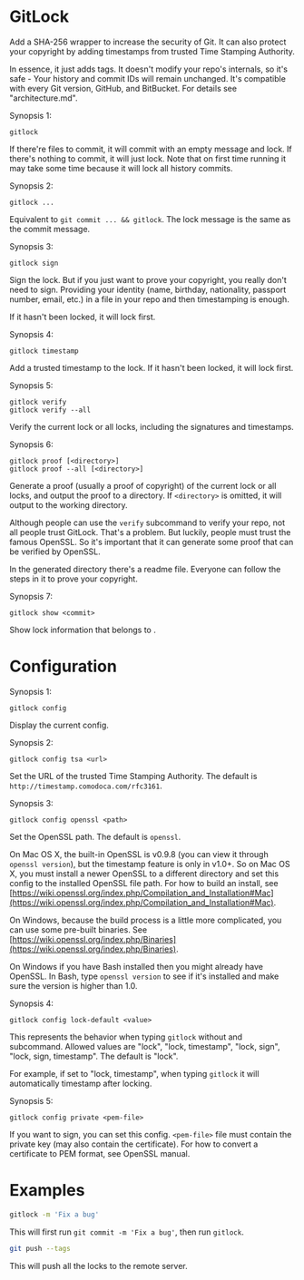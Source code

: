 GitLock
=======

Add a SHA-256 wrapper to increase the security of Git. It can also protect your copyright by adding timestamps from trusted Time Stamping Authority.

In essence, it just adds tags. It doesn't modify your repo's internals, so it's safe - Your history and commit IDs will remain unchanged. It's compatible with every Git version, GitHub, and BitBucket. For details see "architecture.md".

Synopsis 1:

```
gitlock
```

If there're files to commit, it will commit with an empty message and lock. If there's nothing to commit, it will just lock. Note that on first time running it may take some time because it will lock all history commits.

Synopsis 2:

```
gitlock ...
```

Equivalent to `git commit ... && gitlock`. The lock message is the same as the commit message.

Synopsis 3:

```
gitlock sign
```

Sign the lock. But if you just want to prove your copyright, you really don't need to sign. Providing  your identity (name, birthday, nationality, passport number, email, etc.) in a file in your repo and then timestamping is enough.

If it hasn't been locked, it will lock first.

Synopsis 4:

```
gitlock timestamp
```

Add a trusted timestamp to the lock. If it hasn't been locked, it will lock first.

Synopsis 5:

```
gitlock verify
gitlock verify --all
```

Verify the current lock or all locks, including the signatures and timestamps.

Synopsis 6:

```
gitlock proof [<directory>]
gitlock proof --all [<directory>]
```

Generate a proof (usually a proof of copyright) of the current lock or all locks, and output the proof to a directory. If `<directory>` is omitted, it will output to the working directory.

Although people can use the `verify` subcommand to verify your repo, not all people trust GitLock. That's a problem. But luckily, people must trust the famous OpenSSL. So it's important that it can generate some proof that can be verified by OpenSSL.

In the generated directory there's a readme file. Everyone can follow the steps in it to prove your copyright.

Synopsis 7:

```
gitlock show <commit>
```

Show lock information that belongs to <commit>.

Configuration
=============

Synopsis 1:

```
gitlock config
```

Display the current config.

Synopsis 2:

```
gitlock config tsa <url>
```

Set the URL of the trusted Time Stamping Authority. The default is `http://timestamp.comodoca.com/rfc3161`.

Synopsis 3:

```
gitlock config openssl <path>
```

Set the OpenSSL path. The default is `openssl`.

On Mac OS X, the built-in OpenSSL is v0.9.8 (you can view it through `openssl version`), but the timestamp feature is only in v1.0+. So on Mac OS X, you must install a newer OpenSSL to a different directory and set this config to the installed OpenSSL file path. For how to build an install, see [https://wiki.openssl.org/index.php/Compilation_and_Installation#Mac](https://wiki.openssl.org/index.php/Compilation_and_Installation#Mac).

On Windows, because the build process is a little more complicated, you can use some pre-built binaries. See [https://wiki.openssl.org/index.php/Binaries](https://wiki.openssl.org/index.php/Binaries).

On Windows if you have Bash installed then you might already have OpenSSL. In Bash, type `openssl version` to see if it's installed and make sure the version is higher than 1.0.

Synopsis 4:

```
gitlock config lock-default <value>
```

This represents the behavior when typing `gitlock` without and subcommand. Allowed values are "lock", "lock, timestamp", "lock, sign", "lock, sign, timestamp". The default is "lock".

For example, if set to "lock, timestamp", when typing `gitlock` it will automatically timestamp after locking.

Synopsis 5:

```
gitlock config private <pem-file>
```

If you want to sign, you can set this config. `<pem-file>` file must contain the private key (may also contain the certificate). For how to convert a certificate to PEM format, see OpenSSL manual.

Examples
========

```bash
gitlock -m 'Fix a bug'
```

This will first run `git commit -m 'Fix a bug'`, then run `gitlock`.

```bash
git push --tags
```

This will push all the locks to the remote server.
